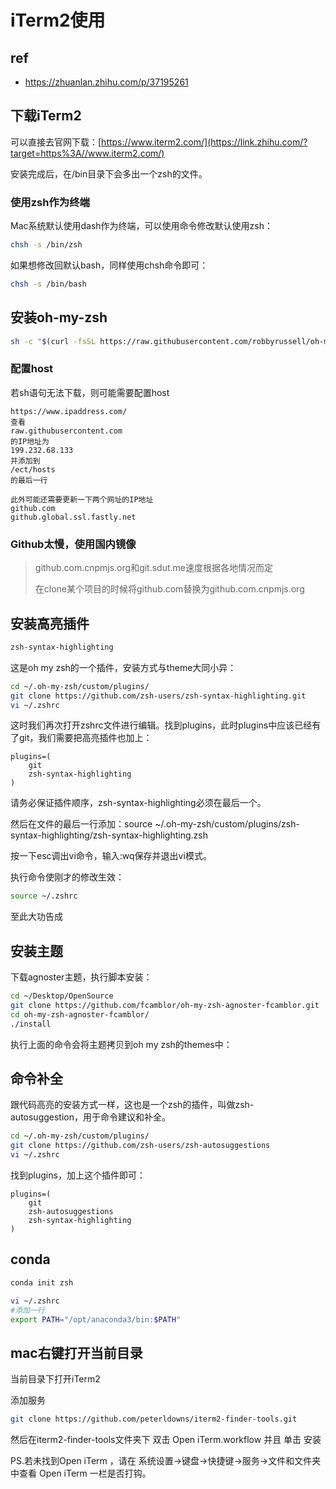 # iTerm2使用

## ref

- https://zhuanlan.zhihu.com/p/37195261

## 下载iTerm2

可以直接去官网下载：[https://www.iterm2.com/](https://link.zhihu.com/?target=https%3A//www.iterm2.com/)

安装完成后，在/bin目录下会多出一个zsh的文件。

### 使用zsh作为终端

Mac系统默认使用dash作为终端，可以使用命令修改默认使用zsh：

```bash
chsh -s /bin/zsh
```

如果想修改回默认bash，同样使用chsh命令即可：

```bash
chsh -s /bin/bash
```

## 安装oh-my-zsh

```bash
sh -c "$(curl -fsSL https://raw.githubusercontent.com/robbyrussell/oh-my-zsh/master/tools/install.sh)"
```

### 配置host

若sh语句无法下载，则可能需要配置host

```
https://www.ipaddress.com/
查看
raw.githubusercontent.com
的IP地址为
199.232.68.133
并添加到
/ect/hosts
的最后一行

此外可能还需要更新一下两个网址的IP地址
github.com
github.global.ssl.fastly.net
```

### Github太慢，使用国内镜像

> github.com.cnpmjs.org和git.sdut.me速度根据各地情况而定
>
> 在clone某个项目的时候将github.com替换为github.com.cnpmjs.org



## 安装高亮插件

```bash
zsh-syntax-highlighting
```

这是oh my zsh的一个插件，安装方式与theme大同小异：

```bash
cd ~/.oh-my-zsh/custom/plugins/
git clone https://github.com/zsh-users/zsh-syntax-highlighting.git
vi ~/.zshrc
```

这时我们再次打开zshrc文件进行编辑。找到plugins，此时plugins中应该已经有了git，我们需要把高亮插件也加上：

```
plugins=(
	git
	zsh-syntax-highlighting
)
```

请务必保证插件顺序，zsh-syntax-highlighting必须在最后一个。

然后在文件的最后一行添加：source ~/.oh-my-zsh/custom/plugins/zsh-syntax-highlighting/zsh-syntax-highlighting.zsh

按一下esc调出vi命令，输入:wq保存并退出vi模式。

执行命令使刚才的修改生效：

```bash
source ~/.zshrc
```

至此大功告成

## 安装主题

下载agnoster主题，执行脚本安装：

```bash
cd ~/Desktop/OpenSource
git clone https://github.com/fcamblor/oh-my-zsh-agnoster-fcamblor.git
cd oh-my-zsh-agnoster-fcamblor/
./install
```

执行上面的命令会将主题拷贝到oh my zsh的themes中：



## 命令补全

跟代码高亮的安装方式一样，这也是一个zsh的插件，叫做zsh-autosuggestion，用于命令建议和补全。

```bash
cd ~/.oh-my-zsh/custom/plugins/
git clone https://github.com/zsh-users/zsh-autosuggestions
vi ~/.zshrc
```

找到plugins，加上这个插件即可：

```
plugins=(
	git
	zsh-autosuggestions
	zsh-syntax-highlighting
)
```



## conda

```bash
conda init zsh
```



```bash
vi ~/.zshrc
#添加一行
export PATH="/opt/anaconda3/bin:$PATH"
```

## mac右键打开当前目录

当前目录下打开iTerm2

添加服务

```bash
git clone https://github.com/peterldowns/iterm2-finder-tools.git
```

然后在iterm2-finder-tools文件夹下 双击 Open iTerm.workflow 并且 单击 安装

PS.若未找到Open iTerm ，请在 系统设置->键盘->快捷键->服务->文件和文件夹 中查看 Open iTerm 一栏是否打钩。